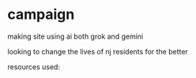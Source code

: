 # campaign

 making site using ai both grok and gemini

looking to change the lives of nj residents for the better

resources used: 
